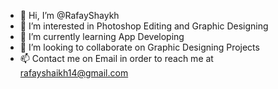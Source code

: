 - 👋 Hi, I’m @RafayShaykh
- 👀 I’m interested in Photoshop Editing and Graphic Designing
- 🌱 I’m currently learning App Developing
- 💞️ I’m looking to collaborate on Graphic Designing Projects
- 📫 Contact me on Email in order to reach me at rafayshaikh14@gmail.com

<!---
RafayShaykh/RafayShaykh is a ✨ special ✨ repository because its `README.md` (this file) appears on your GitHub profile.
You can click the Preview link to take a look at your changes.
--->
